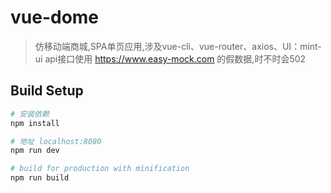 # vue-dome

> 仿移动端商城,SPA单页应用,涉及vue-cli、vue-router、axios、UI：mint-ui
api接口使用 https://www.easy-mock.com 的假数据,时不时会502
## Build Setup

``` bash
# 安装依赖
npm install

# 地址 localhost:8080
npm run dev

# build for production with minification
npm run build
